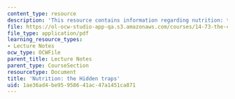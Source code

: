 ```yaml
---
content_type: resource
description: 'This resource contains information regarding nutrition: the Hidden traps.'
file: https://ol-ocw-studio-app-qa.s3.amazonaws.com/courses/14-73-the-challenge-of-world-poverty-spring-2011/1ae36ad4be95958641ac47a1451ca871_MIT14_73S11_Lec6_slides.pdf
file_type: application/pdf
learning_resource_types:
- Lecture Notes
ocw_type: OCWFile
parent_title: Lecture Notes
parent_type: CourseSection
resourcetype: Document
title: 'Nutrition: the Hidden traps'
uid: 1ae36ad4-be95-9586-41ac-47a1451ca871
---
```

